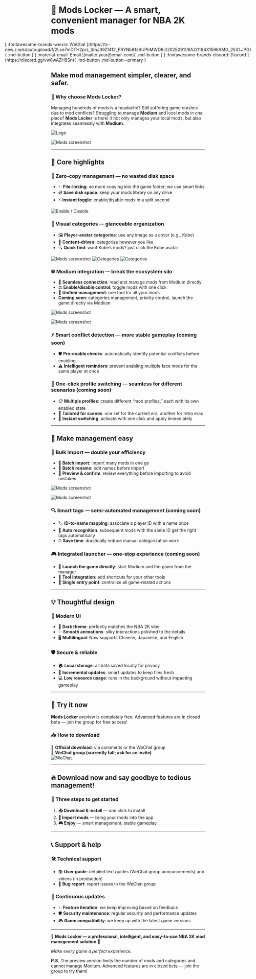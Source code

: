 # 🏀 Mods Locker — A smart, convenient manager for NBA 2K mods

<div class="social-hero" style="display:flex;justify-content:center;gap:.6rem;flex-wrap:wrap;margin:.5rem 0 1rem;" markdown>
[ :fontawesome-brands-weixin: WeChat ](https://tc-new.z.wiki/autoupload/f/2Lce7mDTH2prz_SmJ39Zf412_FRYNb81z6UPhMWD8iI/20250911/lIA3/1194X1596/IMG_2531.JPG){ .md-button }
[ :material-email: Email ](mailto:your@email.com){ .md-button }
[ :fontawesome-brands-discord: Discord ](https://discord.gg/vw8wAZH6Sn){ .md-button .md-button--primary }
</div>

## Make mod management simpler, clearer, and safer.

### 🌟 Why choose Mods Locker?

Managing hundreds of mods is a headache? Still suffering game crashes due to mod conflicts? Struggling to manage **Modium** and local mods in one place? **Mods Locker** is here! It not only manages your local mods, but also integrates seamlessly with **Modium**.

![Logo](https://tc.z.wiki/autoupload/f/2Lce7mDTH2prz_SmJ39Zf412_FRYNb81z6UPhMWD8iI/20250914/plBK/1536X1024/logo.png?imageMogr2/thumbnail/600x)

![Mods screenshot](https://tc-new.z.wiki/autoupload/f/2Lce7mDTH2prz_SmJ39Zf412_FRYNb81z6UPhMWD8iI/20250914/WvO6/1960X1246/CleanShot_2025-09-14_at_0%E2%80%AF.31.23%402x.png?imageMogr2/thumbnail/600x)

---

## 🎯 Core highlights

### 💾 **Zero‑copy management — no wasted disk space**

- ✨ **File‑linking**: no more copying into the game folder; we use smart links
- 💿 **Save disk space**: keep your mods library on any drive
- ⚡ **Instant toggle**: enable/disable mods in a split second

![Enable / Disable](https://tc-new.z.wiki/autoupload/f/2Lce7mDTH2prz_SmJ39Zf412_FRYNb81z6UPhMWD8iI/20250914/6Lhx/1950X1428/CleanShot_2025-09-14_at_0%E2%80%AF.05.09%402x.png?imageMogr2/thumbnail/600x)

### 🎨 **Visual categories — glanceable organization**

- 🖼️ **Player‑avatar categories**: use any image as a cover (e.g., Kobe)
- 🎯 **Content‑driven**: categorize however you like
- 🔍 **Quick find**: want Kobe’s mods? just click the Kobe avatar

![Mods screenshot](https://tc.z.wiki/autoupload/f/2Lce7mDTH2prz_SmJ39Zf412_FRYNb81z6UPhMWD8iI/20250914/310l/2032X2163/CleanShot_2025-09-14_at_11%E2%80%AF.22.09%402x.png?imageMogr2/thumbnail/600x)
![Categories](https://tc-new.z.wiki/autoupload/f/2Lce7mDTH2prz_SmJ39Zf412_FRYNb81z6UPhMWD8iI/20250914/9CFf/1968X1252/image.png?imageMogr2/thumbnail/600x)
![Categories](https://tc-new.z.wiki/autoupload/f/2Lce7mDTH2prz_SmJ39Zf412_FRYNb81z6UPhMWD8iI/20250914/BDbJ/1798X1488/image.png?imageMogr2/thumbnail/600x)

### 🌐 **Modium integration — break the ecosystem silo**

- 🔗 **Seamless connection**: read and manage mods from Modium directly
- ⚖️ **Enable/disable control**: toggle mods with one click
- 🎯 **Unified management**: one tool for all your mods
- **Coming soon**: categories management, priority control, launch the game directly via Modium

![Mods screenshot](https://tc.z.wiki/autoupload/f/0pBYZfzIlUv4F-Bz-bvqDF_82zW-loUyBwHfOBaTmzCyl5f0KlZfm6UsKj-HyTuv/20250904/WtCX/2751X1945/%E5%B1%8F%E5%B9%95%E6%88%AA%E5%9B%BE_2025-09-04_193702.png?imageMogr2/thumbnail/600x)

![Mods screenshot](https://tc-new.z.wiki/autoupload/f/0pBYZfzIlUv4F-Bz-bvqDF_82zW-loUyBwHfOBaTmzCyl5f0KlZfm6UsKj-HyTuv/20250904/uW9h/2283X1441/%E5%B1%8F%E5%B9%95%E6%88%AA%E5%9B%BE_2025-09-04_215307.png?imageMogr2/thumbnail/600x)

### ⚡ **Smart conflict detection — more stable gameplay (coming soon)**

- 🛡️ **Pre‑enable checks**: automatically identify potential conflicts before enabling
- ⚠️ **Intelligent reminders**: prevent enabling multiple face mods for the same player at once

### 🔄 **One‑click profile switching — seamless for different scenarios (coming soon)**

- 📋 **Multiple profiles**: create different “mod profiles,” each with its own enabled state
- 🎯 **Tailored for scenes**: one set for the current era, another for retro eras
- 🚀 **Instant switching**: activate with one click and apply immediately

---

## 🚀 Make management easy

### 📂 **Bulk import — double your efficiency**

- 🎯 **Batch import**: import many mods in one go
- 📝 **Batch rename**: edit names before import
- 👀 **Preview & confirm**: review everything before importing to avoid mistakes

![Mods screenshot](https://tc-new.z.wiki/autoupload/f/2Lce7mDTH2prz_SmJ39Zf412_FRYNb81z6UPhMWD8iI/20250914/Hwlc/2020X1340/image.png?imageMogr2/thumbnail/600x)

![Mods screenshot](https://tc-new.z.wiki/autoupload/f/2Lce7mDTH2prz_SmJ39Zf412_FRYNb81z6UPhMWD8iI/20250914/B12Z/2271X1574/image.png?imageMogr2/thumbnail/600x)

### 🔍 **Smart tags — semi‑automated management (coming soon)**

- 🏷️ **ID‑to‑name mapping**: associate a player ID with a name once
- 🤖 **Auto recognition**: subsequent mods with the same ID get the right tags automatically
- ⏰ **Save time**: drastically reduce manual categorization work

### 🎮 **Integrated launcher — one‑stop experience (coming soon)**

- 🚀 **Launch the game directly**: start Modium and the game from the manager
- 🔧 **Tool integration**: add shortcuts for your other tools
- 🎯 **Single entry point**: centralize all game‑related actions

---

## 💡 Thoughtful design

### 🌙 **Modern UI**

- 🎨 **Dark theme**: perfectly matches the NBA 2K vibe
- ✨ **Smooth animations**: silky interactions polished to the details
- 🖥 **Multilingual**: Now supports Chinese, Japanese, and English

### 🛡️ **Secure & reliable**

- 🏠 **Local storage**: all data saved locally for privacy
- 🔄 **Incremental updates**: smart updates to keep files fresh
- 💻 **Low resource usage**: runs in the background without impacting gameplay

---

## 🎁 Try it now

**Mods Locker** preview is completely free. Advanced features are in closed beta — join the group for free access!

### 📥 How to download

🔗 **Official download**: via comments or the WeChat group  
📱 **WeChat group (currently full; ask for an invite)**  
![WeChat](https://tc-new.z.wiki/autoupload/f/2Lce7mDTH2prz_SmJ39Zf412_FRYNb81z6UPhMWD8iI/20250911/lIA3/1194X1596/IMG_2531.JPG?imageMogr2/thumbnail/200x)

---

## 🔥 Download now and say goodbye to tedious management!

### 🎯 Three steps to get started

1. **📥 Download & install** — one click to install
2. **📂 Import mods** — bring your mods into the app
3. **🎮 Enjoy** — smart management, stable gameplay

---

## 📞 Support & help

### 🛠️ Technical support

- 📚 **User guide**: detailed text guides (WeChat group announcements) and videos (in production)
- 🐛 **Bug report**: report issues in the WeChat group

### 🔄 Continuous updates

- ✨ **Feature iteration**: we keep improving based on feedback
- 🛡️ **Security maintenance**: regular security and performance updates
- 🎮 **Game compatibility**: we keep up with the latest game versions

---

**🏀 Mods Locker — a professional, intelligent, and easy‑to‑use NBA 2K mod management solution 🏀**

*Make every game a perfect experience.*

**P.S.** The preview version limits the number of mods and categories and cannot manage Modium. Advanced features are in closed beta — join the group to try them!